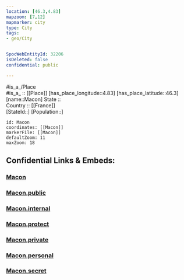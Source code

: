 ```yaml
---
location: [46.3,4.83] 
mapzoom: [7,12] 
mapmarker: city 
type: City
tags:
- geo/City


SpocWebEntityId: 32206
isDeleted: false
confidential: public

---
```

#is_a_/Place  
#is_a_ :: [[Place]] 
[has_place_longitude::4.83] 
[has_place_latitude::46.3] 
[name::Macon] 
State ::  
Country :: [[France]]  
[StateId::] 
[Population::] 



```leaflet
id: Macon
coordinates: [[Macon]] 
markerFile: [[Macon]] 
defaultZoom: 11 
maxZoom: 18
```


## Confidential Links & Embeds: 

### [Macon](/_Standards/Earth/Continent/Europe/Europe~West/France/regions~France/Bourgogne-Franche-Comté/departments~Bourgogne-Franche-Comté/Saône-et-Loire/communes~Saône-et-Loire/Mâcon/cities~Mâcon/Macon.md) 

### [Macon.public](/_public/Earth/Continent/Europe/Europe~West/France/regions~France/Bourgogne-Franche-Comté/departments~Bourgogne-Franche-Comté/Saône-et-Loire/communes~Saône-et-Loire/Mâcon/cities~Mâcon/Macon.public.md) 

### [Macon.internal](/_internal/Earth/Continent/Europe/Europe~West/France/regions~France/Bourgogne-Franche-Comté/departments~Bourgogne-Franche-Comté/Saône-et-Loire/communes~Saône-et-Loire/Mâcon/cities~Mâcon/Macon.internal.md) 

### [Macon.protect](/_protect/Earth/Continent/Europe/Europe~West/France/regions~France/Bourgogne-Franche-Comté/departments~Bourgogne-Franche-Comté/Saône-et-Loire/communes~Saône-et-Loire/Mâcon/cities~Mâcon/Macon.protect.md) 

### [Macon.private](/_private/Earth/Continent/Europe/Europe~West/France/regions~France/Bourgogne-Franche-Comté/departments~Bourgogne-Franche-Comté/Saône-et-Loire/communes~Saône-et-Loire/Mâcon/cities~Mâcon/Macon.private.md) 

### [Macon.personal](/_personal/Earth/Continent/Europe/Europe~West/France/regions~France/Bourgogne-Franche-Comté/departments~Bourgogne-Franche-Comté/Saône-et-Loire/communes~Saône-et-Loire/Mâcon/cities~Mâcon/Macon.personal.md) 

### [Macon.secret](/_secret/Earth/Continent/Europe/Europe~West/France/regions~France/Bourgogne-Franche-Comté/departments~Bourgogne-Franche-Comté/Saône-et-Loire/communes~Saône-et-Loire/Mâcon/cities~Mâcon/Macon.secret.md)

